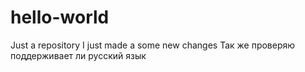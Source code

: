 # hello-world
Just a repository
I just made a some new changes
Так же проверяю поддерживает ли русский язык
